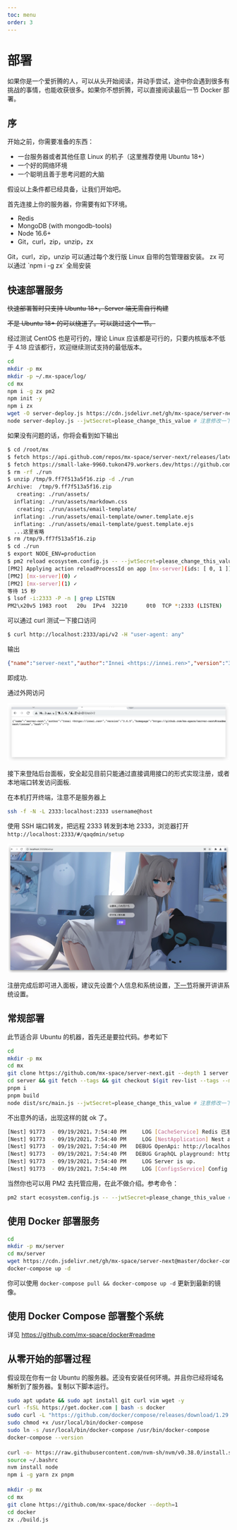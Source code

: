 ```yaml
---
toc: menu
order: 3
---
```


# 部署

<Alert type="info">
<p>如果你是一个爱折腾的人，可以从头开始阅读，并动手尝试，途中你会遇到很多有挑战的事情，也能收获很多。如果你不想折腾，可以直接阅读最后一节 Docker 部署。</p>
</Alert>

## 序

开始之前，你需要准备的东西：

- 一台服务器或者其他任意 Linux 的机子（这里推荐使用 Ubuntu 18+）
- 一个好的网络环境
- 一个聪明且善于思考问题的大脑

假设以上条件都已经具备，让我们开始吧。

首先连接上你的服务器，你需要有如下环境。

- Redis
- MongoDB (with mongodb-tools)
- Node 16.6+
- Git，curl，zip，unzip，zx

<Alert type="info">
<p>
Git，curl，zip，unzip 可以通过每个发行版 Linux 自带的包管理器安装。
zx 可以通过 `npm i -g zx` 全局安装
</p>
</Alert>

## 快速部署服务

~~快速部署暂时只支持 Ubuntu 18+，Server 端无需自行构建~~

~~不是 Ubuntu 18+ 的可以绕道了。可以跳过这个一节。~~

经过测试 CentOS 也是可行的，理论 Linux 应该都是可行的，只要内核版本不低于 4.18 应该都行，欢迎继续测试支持的最低版本。

```bash
cd
mkdir -p mx
mkdir -p ~/.mx-space/log/
cd mx
npm i -g zx pm2
npm init -y
npm i zx
wget -O server-deploy.js https://cdn.jsdelivr.net/gh/mx-space/server-next@master/scripts/deploy.js
node server-deploy.js --jwtSecret=please_change_this_value # 注意修改一下 这个 jwtSecret. 值可以随机数字字母，不要用示例值
```

如果没有问题的话，你将会看到如下输出

```bash
$ cd /root/mx
$ fetch https://api.github.com/repos/mx-space/server-next/releases/latest
$ fetch https://small-lake-9960.tukon479.workers.dev/https://github.com/mx-space/server-next/releases/download/v3.6.5/release-ubuntu.zip
$ rm -rf ./run
$ unzip /tmp/9.ff7f513a5f16.zip -d ./run
Archive:  /tmp/9.ff7f513a5f16.zip
   creating: ./run/assets/
  inflating: ./run/assets/markdown.css
   creating: ./run/assets/email-template/
  inflating: ./run/assets/email-template/owner.template.ejs
  inflating: ./run/assets/email-template/guest.template.ejs
  ...这里省略
$ rm /tmp/9.ff7f513a5f16.zip
$ cd ./run
$ export NODE_ENV=production
$ pm2 reload ecosystem.config.js -- --jwtSecret=please_change_this_value
[PM2] Applying action reloadProcessId on app [mx-server](ids: [ 0, 1 ])
[PM2] [mx-server](0) ✓
[PM2] [mx-server](1) ✓
等待 15 秒
$ lsof -i:2333 -P -n | grep LISTEN
PM2\x20v5 1983 root   20u  IPv4  32210      0t0  TCP *:2333 (LISTEN)
```

可以通过 curl 测试一下接口访问

```bash
$ curl http://localhost:2333/api/v2 -H "user-agent: any"
```

输出

```json
{"name":"server-next","author":"Innei <https://innei.ren>","version":"3.6.5","homepage":"https://github.com/mx-space/server-next#readme","issues":"https://github.com/mx-space/server-next/issues","hash":""}#
```

即成功.

通过外网访问

![ZuyQ21](https://raw.githubusercontent.com/mx-space/docs-images/master/images/ZuyQ21.png)

接下来登陆后台面板，安全起见目前只能通过直接调用接口的形式实现注册，或者本地端口转发访问面板.

在本机打开终端，注意不是服务器上

```bash
ssh -f -N -L 2333:localhost:2333 username@host
```

使用 SSH 端口转发，把远程 2333 转发到本地 2333，浏览器打开 `http://localhost:2333/#/qaqdmin/setup`

![aRFCnf](https://raw.githubusercontent.com/mx-space/docs-images/master/images/aRFCnf.png)

注册完成后即可进入面板，建议先设置个人信息和系统设置，[下一节](/guide/setting)将展开讲讲系统设置。

## 常规部署

此节适合非 Ubuntu 的机器，首先还是要拉代码。参考如下

```bash
cd
mkdir -p mx
cd mx
git clone https://github.com/mx-space/server-next.git --depth 1 server
cd server && git fetch --tags && git checkout $(git rev-list --tags --max-count=1)
pnpm i
pnpm build
node dist/src/main.js --jwtSecret=please_change_this_value # 注意修改一下 这个 jwtSecret. 值可以随机数字字母，不要用示例值
```

不出意外的话，出现这样的就 ok 了。

```bash
[Nest] 91773  - 09/19/2021，7:54:40 PM     LOG [CacheService] Redis 已准备好！
[Nest] 91773  - 09/19/2021，7:54:40 PM     LOG [NestApplication] Nest application successfully started
[Nest] 91773  - 09/19/2021，7:54:40 PM   DEBUG OpenApi: http://localhost:2333/api-docs
[Nest] 91773  - 09/19/2021，7:54:40 PM   DEBUG GraphQL playground: http://localhost:2333/graphql
[Nest] 91773  - 09/19/2021，7:54:40 PM     LOG Server is up.
[Nest] 91773  - 09/19/2021，7:54:40 PM     LOG [ConfigsService] Config 已经加载完毕！
```

当然你也可以用 PM2 去托管应用，在此不做介绍。参考命令：

```bash
pm2 start ecosystem.config.js -- --jwtSecret=please_change_this_value # 注意修改一下 这个 jwtSecret. 值可以随机数字字母，不要用示例值
```

## 使用 Docker 部署服务

```bash
cd
mkdir -p mx/server
cd mx/server
wget https://cdn.jsdelivr.net/gh/mx-space/server-next@master/docker-compose.yml
docker-compose up -d
```

你可以使用 `docker-compose pull && docker-compose up -d` 更新到最新的镜像。

## 使用 Docker Compose 部署整个系统

详见 <https://github.com/mx-space/docker#readme>

## 从零开始的部署过程

假设现在你有一台 Ubuntu 的服务器。还没有安装任何环境。并且你已经将域名解析到了服务器。复制以下脚本运行。

```bash
sudo apt update && sudo apt install git curl vim wget -y
curl -fsSL https://get.docker.com | bash -s docker
sudo curl -L "https://github.com/docker/compose/releases/download/1.29.1/docker-compose-$(uname -s)-$(uname -m)" -o /usr/local/bin/docker-compose
sudo chmod +x /usr/local/bin/docker-compose
sudo ln -s /usr/local/bin/docker-compose /usr/bin/docker-compose
docker-compose --version

curl -o- https://raw.githubusercontent.com/nvm-sh/nvm/v0.38.0/install.sh | bash
source ~/.bashrc
nvm install node
npm i -g yarn zx pnpm

mkdir -p mx
cd mx
git clone https://github.com/mx-space/docker --depth=1
cd docker
zx ./build.js
```